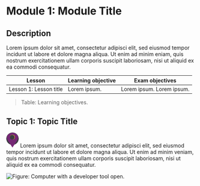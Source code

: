 # Module 1: Module Title

## Description

Lorem ipsum dolor sit amet, consectetur adipisci elit, sed eiusmod tempor incidunt ut labore et dolore magna aliqua. Ut enim ad minim eniam, quis nostrum
exercitationem ullam corporis suscipit laboriosam, nisi ut aliquid ex ea commodi consequatur.

| Lesson | Learning objective | Exam objectives |
| --- | --- | --- |
| Lesson 1: Lesson title | Lorem ipsum. | Lorem ipsum. Lorem ipsum. |

> Table: Learning objectives.

## Topic 1: Topic Title

![Icon that indicates that the current topic maps to a specific Microsoft Certification Exam Objective Domain.](/media/icons/mapped.png) Lorem ipsum dolor sit amet, consectetur adipisci elit, sed eiusmod tempor incidunt ut labore et dolore magna aliqua. Ut enim ad minim veniam, quis nostrum exercitationem ullam corporis suscipit laboriosam, nisi ut aliquid ex ea commodi consequatur.

![Figure: Computer with a developer tool open.](/media/computer.png)
